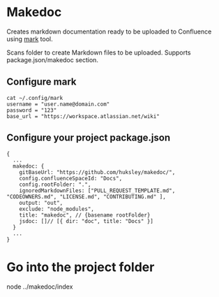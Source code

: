 # Makedoc

Creates markdown documentation ready to be uploaded to Confluence using [mark](https://github.com/kovetskiy/mark) tool.

Scans folder to create Markdown files to be uploaded.
Supports package.json/makedoc section.

## Configure mark

```
cat ~/.config/mark
username = "user.name@domain.com" 
password = "123"
base_url = "https://workspace.atlassian.net/wiki"
```

## Configure your project package.json

```
{
  ...
  makedoc: {
    gitBaseUrl: "https://github.com/huksley/makedoc/",
    config.confluenceSpaceId: "Docs", 
    config.rootFolder: ".",
    ignoredMarkdownFiles: ["PULL_REQUEST_TEMPLATE.md", "CODEOWNERS.md", "LICENSE.md", "CONTRIBUTING.md" ],
    output: "out",
    exclude: "node_modules",
    title: "makedoc", // {basename rootFolder}
    jsdoc: []// [{ dir: "doc", title: "Docs" }]
  }
  ...
}
```


# Go into the project folder
node ../makedoc/index 
```

